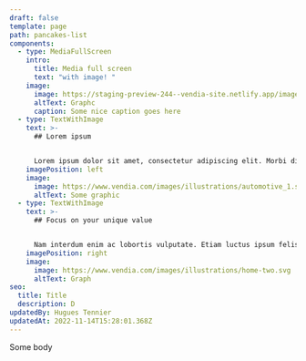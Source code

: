 ```yaml
---
draft: false
template: page
path: pancakes-list
components:
  - type: MediaFullScreen
    intro:
      title: Media full screen
      text: "with image! "
    image:
      image: https://staging-preview-244--vendia-site.netlify.app/images/full-screen-image.png
      altText: Graphc
      caption: Some nice caption goes here
  - type: TextWithImage
    text: >-
      ## Lorem ipsum


      Lorem ipsum dolor sit amet, consectetur adipiscing elit. Morbi dignissim erat ac urna feugiat porttitor. Duis erat orci, sollicitudin in vehicula eget, bibendum eu arcu.
    imagePosition: left
    image:
      image: https://www.vendia.com/images/illustrations/automotive_1.svg
      altText: Some graphic
  - type: TextWithImage
    text: >-
      ## Focus on your unique value


      Nam interdum enim ac lobortis vulputate. Etiam luctus ipsum felis, non posuere tellus luctus vitae. Curabitur id orci nibh. Nam vel nisi nisl.
    imagePosition: right
    image:
      image: https://www.vendia.com/images/illustrations/home-two.svg
      altText: Graph
seo:
  title: Title
  description: D
updatedBy: Hugues Tennier
updatedAt: 2022-11-14T15:28:01.368Z
---
```


Some body